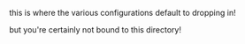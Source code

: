 this is where the various configurations default to dropping in!

but you're certainly not bound to this directory!
